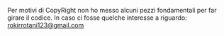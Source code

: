 Per motivi di CopyRight non ho messo alcuni pezzi fondamentali per far girare il codice. In caso ci fosse quelche interesse a riguardo: rokirrotani123@gmail.com
